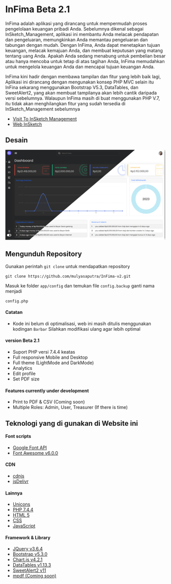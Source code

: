 # InFima Beta 2.1
InFima adalah aplikasi yang dirancang untuk mempermudah proses pengelolaan keuangan pribadi Anda. Sebelumnya dikenal sebagai InSketch_Management, aplikasi ini membantu Anda melacak pendapatan dan pengeluaran, memungkinkan Anda memantau pengeluaran dan tabungan dengan mudah. Dengan InFima, Anda dapat menetapkan tujuan keuangan, melacak kemajuan Anda, dan membuat keputusan yang matang tentang uang Anda. Apakah Anda sedang menabung untuk pembelian besar atau hanya mencoba untuk tetap di atas tagihan Anda, InFima memudahkan untuk mengelola keuangan Anda dan mencapai tujuan keuangan Anda.

InFima kini hadir dengan membawa tampilan dan fitur yang lebih baik lagi, Aplikasi ini dirancang dengan mengunakan konsep PHP MVC selain itu InFina sekarang menggunakan Bootstrap V5.3, DataTables, dan SweetAlert2, yang akan membuat tampilanya akan lebih cantik daripada versi sebelumnya. Walaupun InFima masih di buat menggunakan PHP V.7, itu tidak akan menghilangkan fitur yang sudah tersedia di InSketch_Management sebelumnya

- [Visit To InSketch Management](http://infima.rf.gd/)
- [Web InSketch](https://mulyasaputra.github.io/)

## Desain

![UI InSketch Management](https://raw.githubusercontent.com/mulyasaputra/InFima-v2/main/public/assets/ui.png)

## Mengunduh Repository

Gunakan perintah `git clone` untuk mendapatkan repository

```
git clone https://github.com/mulyasaputra/InFima-v2.git
```

Masuk ke folder `app/config` dan temukan file `config.backup` ganti nama menjadi

```
config.php
```


#### Catatan

- Kode ini belum di optimalisasi, web ini masih ditulis menggunakan kodingan `Barbar` Silahkan modifikasi ulang agar lebih optimal

#### version Beta 2.1

- Suport PHP versi 7.4.4 keatas
- Full responsive Mobile and Desktop
- Full theme (LightMode and DarkMode)
- Analytics
- Edit profile
- Set PDF size

#### Features currently under development

- Print to PDF & CSV (Coming soon)
- Multiple Roles: Admin, User, Treasurer (If there is time)

## Teknologi yang di gunakan di Website ini

#### Font scripts

- [Google Font API](https://fonts.google.com/)
- [Font Awesome v6.0.0](https://fontawesome.com/)

#### CDN

- [cdnjs](https://cdnjs.com/)
- [jsDelivr](https://www.jsdelivr.com/)

#### Lainnya
- [Unicons](https://iconscout.com/unicons)
- [PHP 7.4.4](https://www.php.net/releases/7_4_4.php)
- [HTML 5](https://www.w3.org/)
- [CSS](https://www.w3.org/)
- [JavaScript](https://www.javascript.com/)

#### Framework & Library
- [JQuery v3.6.4](https://jquery.com/)
- [Bootstrap v5.3.0](https://getbootstrap.com/)
- [Chart.js v4.2.1](https://www.chartjs.org/)
- [DataTables v1.13.3](https://datatables.net/)
- [SweetAlert2 v11](https://sweetalert2.github.io/)
- [mpdf (Coming soon)](https://mpdf.github.io/)